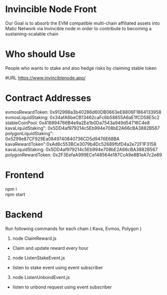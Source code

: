 # Invincible Node Front

Our Goal is to absorb the EVM compatible multi-chain affiliated assets into Matic Network via Invincible node in order to contribute to becoming a 
sustaining-scalable chain

# Who should Use
People who wants to stake and also hedge risks by claiming stable token

#URL
https://www.invinciblenode.app/

# Contract Addresses

evmosRewardToken: 0x912998a3b40286d60DB0663eE8806F1864133958                                          
evmosLiquidStaking: 0x34afA6beCB13462caFc6b58855A6aE1fCD58E5c2                                           
stableCoinPool: 0x418894766B4e9a2Ee1b0Da7543a949d54716C4e8                                                  
kavaLiquidStaking": 0x5DD4af979214c5Eb994e708bE2A66cBA3882B567                                                    
polygonLiquidStaking": 0x5299e87CF929Ea0849740840736CD5d9476E68BA                                                     
kavaRewardToken":0xAd6c553BCe3079b4Dc52689fbfD4a2e72F1F3158                                                         
kavaLiquidStaking: 0x5DD4af979214c5Eb994e708bE2A66cBA3882B567                                                         
polygonRewardToken: 0x2F3EefaA999ECe148564e187CcA9e8B1eA7c2e89                                                                      

# Frontend
npm i                                                                                                 
npm start

# Backend
Run following commands for each chain ( Kava, Evmos, Polygon )

1. node ClaimReward.js
- Claim and update reward every hour
2. node ListenStakeEvent.js
- listen to stake event using event subscriber
3. node ListenUnbondEvent.js
- listen to unbond request using event subscriber
